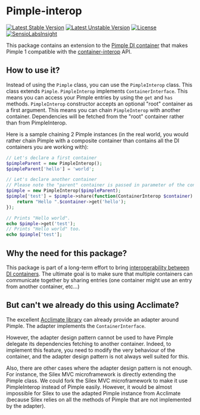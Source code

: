 Pimple-interop
==============
[![Latest Stable Version](https://poser.pugx.org/mouf/pimple-interop/v/stable.svg)](https://packagist.org/packages/mouf/pimple-interop)
[![Latest Unstable Version](https://poser.pugx.org/mouf/pimple-interop/v/unstable.svg)](https://packagist.org/packages/mouf/pimple-interop)
[![License](https://poser.pugx.org/mouf/pimple-interop/license.svg)](https://packagist.org/packages/mouf/pimple-interop)
[![SensioLabsInsight](https://insight.sensiolabs.com/projects/98d5c42d-9d46-4e73-936d-6eac8b92b3c3/mini.png)](https://insight.sensiolabs.com/projects/98d5c42d-9d46-4e73-936d-6eac8b92b3c3)

This package contains an extension to the [Pimple DI container](http://pimple.sensiolabs.org/) that makes Pimple 1 compatible with the [container-interop](https://github.com/container-interop/container-interop) API.

How to use it?
--------------
Instead of using the `Pimple` class, you can use the `PimpleInterop` class. This class extends `Pimple`.
`PimpleInterop` implements `ContainerInterface`. This means
you can access your Pimple entries by using the `get` and `has` methods.
`PimpleInterop` constructor accepts an optional "root" container as a first argument. This means you can chain `PimpleInterop` with
another container. Dependencies will be fetched from the "root" container rather than from PimpleInterop.

Here is a sample chaining 2 Pimple instances (in the real world, you would rather chain Pimple with a composite container than contains
all the DI containers you are working with):

```php
// Let's declare a first container
$pimpleParent = new PimpleInterop();
$pimpleParent['hello'] = 'world';

// Let's declare another container
// Please note the "parent" container is passed in parameter of the constructor.
$pimple = new PimpleInterop($pimpleParent);
$pimple['test'] = $pimple->share(function(ContainerInterop $container) {
	return "Hello ".$container->get('hello');
});

// Prints "Hello world".
echo $pimple->get('test');
// Prints "Hello world" too.
echo $pimple['test'];
```

Why the need for this package?
------------------------------
This package is part of a long-term effort to bring [interoperability between DI containers](https://github.com/container-interop/container-interop). The ultimate goal is to
make sure that multiple containers can communicate together by sharing entries (one container might use an entry from another
container, etc...)


But can't we already do this using Acclimate?
---------------------------------------------
The excellent [Acclimate library](https://github.com/jeremeamia/acclimate-container) can already provide an adapter around Pimple.
The adapter implements the `ContainerInterface`.

However, the adapter design pattern cannot be used to have Pimple delegate its dependencies fetching to another
container. Indeed, to implement this feature, you need to modify the very behaviour of the container, 
and the adapter design pattern is not always well suited for this. 

Also, there are other cases where the adapter design pattern is not enough. For instance, the Silex MVC microframework 
is directly extending the Pimple class. We could fork the Silex MVC microframework 
to make it use PimpleInterop instead of Pimple easily. However, it would be almost impossible for Silex 
to use the adapted Pimple instance from Acclimate (because Silex relies on all the methods of Pimple that are not implemented
by the adapter).
